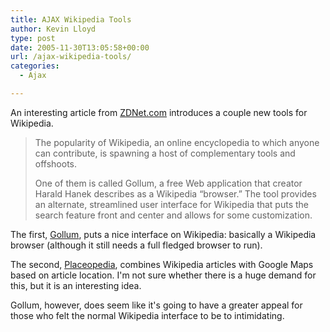 ```yaml
---
title: AJAX Wikipedia Tools
author: Kevin Lloyd
type: post
date: 2005-11-30T13:05:58+00:00
url: /ajax-wikipedia-tools/
categories:
  - Ajax

---
```

An interesting article from [ZDNet.com][1] introduces a couple new tools for Wikipedia.

> The popularity of Wikipedia, an online encyclopedia to which anyone can contribute, is spawning a host of complementary tools and offshoots.
>
> One of them is called Gollum, a free Web application that creator Harald Hanek describes as a Wikipedia &#8220;browser.&#8221; The tool provides an alternate, streamlined user interface for Wikipedia that puts the search feature front and center and allows for some customization.

The first, [Gollum][2], puts a nice interface on Wikipedia: basically a Wikipedia browser (although it still needs a full fledged browser to run).

The second, [Placeopedia][3], combines Wikipedia articles with Google Maps based on article location. I'm not sure whether there is a huge demand for this, but it is an interesting idea.

Gollum, however, does seem like it's going to have a greater appeal for those who felt the normal Wikipedia interface to be to intimidating.

 [1]: http://news.zdnet.com/2100-9588_22-5975227.html?part=rss&tag=feed&subj=zdnet
 [2]: http://gollum.easycp.de/en/0,,00.html
 [3]: http://www.placeopedia.com/
